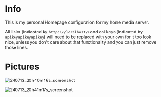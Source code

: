 # Info
This is my personal Homepage configuration for my home media server.

All links (indicated by ``` https://localhost/ ```) and 
api keys (indicated by ``` apikeyapikeyapikey ```) will need 
to be replaced with your own for it too look nice, 
unless you don't care about that functionality and you can just remove those lines.

# Pictures

![240713_20h40m46s_screenshot](https://github.com/user-attachments/assets/66b469c9-0be4-47aa-9ebd-a7990d7f9d77)

![240713_20h41m17s_screenshot](https://github.com/user-attachments/assets/31ebed1c-9ccc-4a2b-8542-5ed9eedc2b97)
